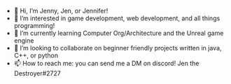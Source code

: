 - 👋 Hi, I’m Jenny, Jen, or Jennifer!
- 👀 I’m interested in game development, web development, and all things programming!
- 🌱 I’m currently learning Computer Org/Architecture and the Unreal game engine
- 💞️ I’m looking to collaborate on beginner friendly projects written in java, C++, or python
- 📫 How to reach me: you can send me a DM on discord! Jen the Destroyer#2727

<!---
DonkeyFeet00/DonkeyFeet00 is a ✨ special ✨ repository because its `README.md` (this file) appears on your GitHub profile.
You can click the Preview link to take a look at your changes.
--->
